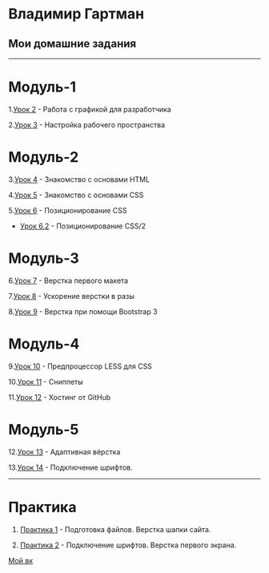 
# Владимир Гартман

## Мои домашние задания

* * * * *

# Модуль-1

1.[Урок 2](VladimirG-WEB.github.io/lesson_2 "ДЗ 2") - Работа с графикой для разработчика

2.[Урок 3](VladimirG-WEB.github.io/lesson_3 "ДЗ 3") - Настройка рабочего пространства

# Модуль-2

3.[Урок 4](https://vladimirg-web.github.io/lesson_4/index.html "ДЗ 4") - Знакомство с основами HTML

4.[Урок 5](https://vladimirg-web.github.io/lesson_5/src/index.html "ДЗ 5") - Знакомство с основами CSS  

5.[Урок 6](https://vladimirg-web.github.io/lesson_6/sr%D1%81/index.html "ДЗ 6") - Позиционирование CSS 

   * [Урок 6.2](https://vladimirg-web.github.io/lesson_6.2/sr%D1%81/index.html "ДЗ 6.2") - Позиционирование CSS/2

# Модуль-3

6.[Урок 7](https://vladimirg-web.github.io/lesson_7/src/index.html "ДЗ 7") - Верстка первого макета

7.[Урок 8](https://vladimirg-web.github.io/lesson_8/index.html "ДЗ 8") - Ускорение верстки в разы

8.[Урок 9](https://vladimirg-web.github.io/lesson_9/src/index.html "ДЗ 9") - Верстка при помощи Bootstrap 3

# Модуль-4

9.[Урок 10](VladimirG-WEB.github.io/lesson_10/src/ "ДЗ 10") - Предпроцессор LESS для CSS  

10.[Урок 11](VladimirG-WEB.github.io/lesson_11 "ДЗ 11") - Сниппеты

11.[Урок 12](VladimirG-WEB.github.io/lesson_12/ "ДЗ 12") - Хостинг от GitHub 

# Модуль-5

12.[Урок 13](https://vladimirg-web.github.io/lesson_13/src/index.html "ДЗ 13") - Адаптивная вёрстка

13.[Урок 14](https://vladimirg-web.github.io/lesson_14/src/index.html "ДЗ 14") - Подключение шрифтов.

* * * * *

# Практика

   1. [Практика 1](https://vladimirg-web.github.io/Practika_1/src/index.html "Практика") - Подготовка файлов. Верстка шапки сайта.
   
   2. [Практика 2](https://vladimirg-web.github.io/Practika_2/src/index.html "Практика") - Подключение шрифтов. Верстка первого экрана. 
   









[Мой вк](https://vk.com/vladimir_az "Ссылка на мой вк")
